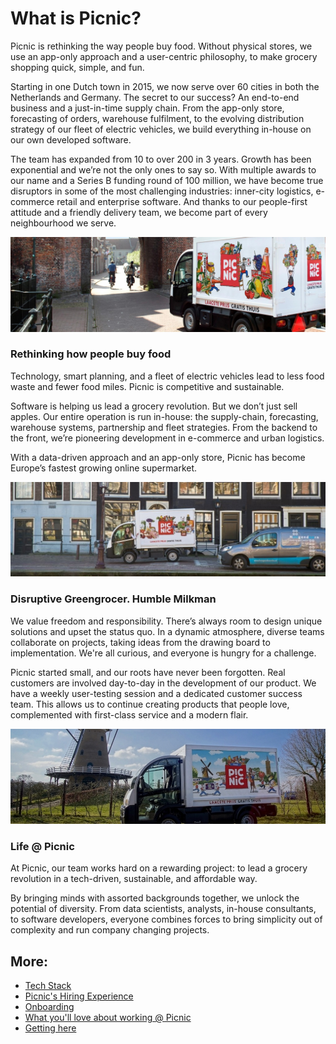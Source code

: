 # What is Picnic? 

Picnic is rethinking the way people buy food. Without physical stores, we use an app-only approach and a user-centric philosophy, to make grocery shopping quick, simple, and fun.

Starting in one Dutch town in 2015, we now serve over 60 cities in both the Netherlands and Germany. The secret to our success? An end-to-end business and a just-in-time supply chain. From the app-only store, forecasting of orders, warehouse fulfilment, to the evolving distribution strategy of our fleet of electric vehicles, we build everything in-house on our own developed software.

The team has expanded from 10 to over 200 in 3 years. Growth has been exponential and we’re not the only ones to say so. With multiple awards to our name and a Series B funding round of 100 million, we have become true disruptors in some of the most challenging industries: inner-city logistics, e-commerce retail and enterprise software. And thanks to our people-first attitude and a friendly delivery team, we become part of every neighbourhood we serve.

![EPV Amersfoort](Images/epv_amersfoort.jpg)

### Rethinking how people buy food

Technology, smart planning, and a fleet of electric vehicles lead to less food waste and fewer food miles. Picnic is competitive and sustainable.

Software is helping us lead a grocery revolution. But we don’t just sell apples. Our entire operation is run in-house: the supply-chain, forecasting, warehouse systems, partnership and fleet strategies. From the backend to the front, we’re pioneering development in e-commerce and urban logistics.

With a data-driven approach and an app-only store, Picnic has become Europe’s fastest growing online supermarket.

![EPV Canal](Images/epv_canal.jpg)

### Disruptive Greengrocer. Humble Milkman

We value freedom and responsibility. There’s always room to design unique solutions and upset the status quo. In a dynamic atmosphere, diverse teams collaborate on projects, taking ideas from the drawing board to implementation. We're all curious, and everyone is hungry for a challenge.

Picnic started small, and our roots have never been forgotten. Real customers are involved day-to-day in the development of our product. We have a weekly user-testing session and a dedicated customer success team. This allows us to continue creating products that people love, complemented with first-class service and a modern flair.

![EPV Windmill](Images/epv_windmill.jpg)

### Life @ Picnic

At Picnic, our team works hard on a rewarding project: to lead a grocery revolution in a tech-driven, sustainable, and affordable way.

By bringing minds with assorted backgrounds together, we unlock the potential of diversity. From data scientists, analysts, in-house consultants, to software developers, everyone combines forces to bring simplicity out of complexity and run company changing projects.

## More:

- [Tech Stack](Tech_Stack.md)
- [Picnic's Hiring Experience](Hiring_Process.md)
- [Onboarding](onboarding.md)
- [What you'll love about working @ Picnic](What_love_Picnic.md)
- [Getting here](map.md)
